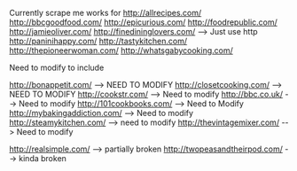 Currently scrape me works for 
http://allrecipes.com/
http://bbcgoodfood.com/
http://epicurious.com/ 
http://foodrepublic.com/
http://jamieoliver.com/
http://finedininglovers.com/ --> Just use http
http://paninihappy.com/
http://tastykitchen.com/
http://thepioneerwoman.com/
http://whatsgabycooking.com/




Need to modify to include



http://bonappetit.com/ --> NEED TO MODIFY
http://closetcooking.com/ --> NEED TO MODIFY
http://cookstr.com/ --> Need to modify
http://bbc.co.uk/ --> Need to modify
http://101cookbooks.com/ --> Need to Modify
http://mybakingaddiction.com/ --> Need to modify
http://steamykitchen.com/ --> need to modify
http://thevintagemixer.com/ --> Need to modify





http://realsimple.com/ --> partially broken
http://twopeasandtheirpod.com/ --> kinda broken